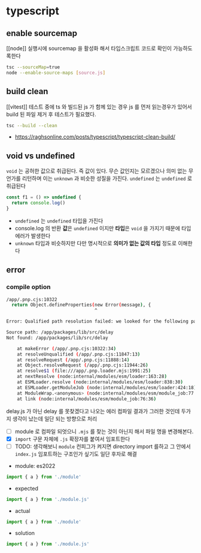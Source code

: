 # typescript

## enable sourcemap
[[node]] 실행시에 sourcemap 을 활성화 해서 타입스크립트 코드로 확인이 가능하도록한다
```sh
tsc --sourceMap=true
node --enable-source-maps [source.js]
```

## build clean
[[vitest]] 테스트 중에 ts 와 빌드된 js 가 함께 있는 경우 js 를 먼저 읽는경우가 있어서 build 된 파일 제거 후 테스트가 필요했다.
```sh
tsc --build --clean
```
  + https://raghsonline.com/posts/typescript/typescript-clean-build/

## void vs undefined
`void` 는 공허한 값으로 취급된다. 즉 값이 있다. 무슨 값인지는 모르겠으나 의미 없는 무언가를 리턴하며 이는 `unknown` 과 비슷한 성질을 가진다.
`undefined` 는 `undefined` 로 취급된다

```typescript
const f1 = () => undefined {
  return console.log()
}
```
- `undefined` 는 `undefined` 타입을 가진다
- console.log 의 반환 **값**은 `undefined` 이지만 **타입**은 `void` 을 가지기 때문에 타입에러가 발생한다
- `unknown` 타입과 비슷하지만 다만 명시적으로 **의미가 없는 값의 타입** 정도로 이해한다

## error
### compile option
```sh
/app/.pnp.cjs:10322
  return Object.defineProperties(new Error(message), {
                                 ^

Error: Qualified path resolution failed: we looked for the following paths, but none could be accessed.

Source path: /app/packages/lib/src/delay
Not found: /app/packages/lib/src/delay

    at makeError (/app/.pnp.cjs:10322:34)
    at resolveUnqualified (/app/.pnp.cjs:11847:13)
    at resolveRequest (/app/.pnp.cjs:11888:14)
    at Object.resolveRequest (/app/.pnp.cjs:11944:26)
    at resolve$1 (file:///app/.pnp.loader.mjs:1991:25)
    at nextResolve (node:internal/modules/esm/loader:163:28)
    at ESMLoader.resolve (node:internal/modules/esm/loader:838:30)
    at ESMLoader.getModuleJob (node:internal/modules/esm/loader:424:18)
    at ModuleWrap.<anonymous> (node:internal/modules/esm/module_job:77:40)
    at link (node:internal/modules/esm/module_job:76:36)
```
delay.js 가 아닌 delay 를 못찾겠다고 나오는 에러
컴파일 결과가 그러한 것인데 두가지 생각이 났는데 일단 되는 방향으로 처리
- [ ] module 로 컴파일 되엇으니 `.mjs` 를 찾는 것이 아닌지 해서 파일 명을 변경해본다.
- [X] `import` 구문 자체에 `.js` 확장자를 붙여서 임포트한다 
- [ ] TODO: 생각해보니 `module` 컨피그가 켜지면 directory import 를하고 그 안에서 `index.js` 임포트하는 구조인가 싶기도
일단 후자로 해결

- module: es2022
```typescript
import { a } from './module'
```
- expected
```javascript
import { a } from './module.js'
```
- actual
```javascript
import { a } from './module'
```
- solution
```typescript
import { a } from './module.js'
```
